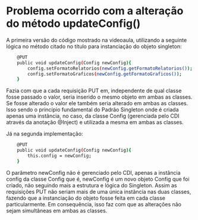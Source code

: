 # Problema ocorrido com a alteração do método updateConfig()

A primeira versão do código mostrado na videoaula, utilizando a seguinte lógica no método citado no título para instanciação do objeto singleton:
```sh
    @PUT
    public void updateConfig(Config newConfig){
        config.setFormatoRelatorios(newConfig.getFormatoRelatorios());
        config.setFormatoGraficos(newConfig.getFormatoGraficos());
    }
```
Fazia com que a cada requisição PUT em, independente de qual classe fosse passado o valor, seria inserido o mesmo objeto em ambas as classes. Se fosse alterado o valor ele também seria alterado em ambas as classes. Isso sendo o princípio fundamental do Padrão Singleton onde é criada apenas uma instância, no caso, da classe Config (gerenciada pelo CDI através da anotação @Inject) e utilizada a mesma em ambas as classes.

Já na segunda implementação:
```sh  
    @PUT
    public void updateConfig(Config newConfig){
        this.config = newConfig;
    }
```

O parâmetro newConfig não é gerenciado pelo CDI, apenas a instância config da classe Config que é, newConfig é um novo objeto Config que foi criado, não seguindo mais a estrutura e lógica do Singleton. Assim as requisições PUT não seriam mais de uma única instância nas duas classes, fazendo que a instanciação do objeto fosse feita em cada classe particularmente. Em consequência, isso faz com que as alterações não sejam simultâneas em ambas as classes. 
